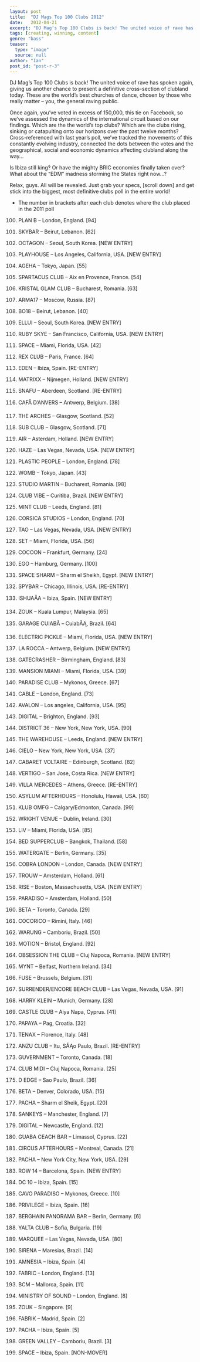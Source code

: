 ```yaml
---
layout: post
title:  "DJ Mags Top 100 Clubs 2012"
date:   2012-04-21
excerpt: "DJ Mag’s Top 100 Clubs is back! The united voice of rave has spoken again, giving us another chance to present a definitive cross-section of clubland today!"
tags: [creating, winning, content]
genre: "bass"
teaser:
  type: "image"
  source: null
author: "Ian"
post_id: "post-r-3"
---
```

DJ Mag’s Top 100 Clubs is back! The united voice of rave has spoken again, giving us another chance to present a definitive cross-section of clubland today. These are the world’s best churches of dance, chosen by those who really matter – you, the general raving public.

Once again, you’ve voted in excess of 150,000, this tie on Facebook, so we’ve assessed the dynamics of the international circuit based on our findings. Which are the the world’s top clubs? Which are the clubs rising, sinking or catapulting onto our horizons over the past twelve months? Cross-referenced with last year’s poll, we’ve tracked the movements of this constantly evolving industry, connected the dots between the votes and the geographical, social and economic dynamics affecting clubland along the way…

Is Ibiza still king? Or have the mighty BRIC economies finally taken over? What about the “EDM” madness storming the States right now…?

Relax, guys. All will be revealed. Just grab your specs, [scroll down] and get stick into the biggest, most definitive clubs poll in the entire world!


* The number in brackets after each club denotes where the club placed in the 2011 poll
100. PLAN B – London, England. [94]
099. SKYBAR – Beirut, Lebanon. [62]
098. OCTAGON – Seoul, South Korea. [NEW ENTRY]
097. PLAYHOUSE – Los Angeles, California, USA. [NEW ENTRY]
096. AGEHA – Tokyo, Japan. [55]
095. SPARTACUS CLUB – Aix en Provence, France. [54]
094. KRISTAL GLAM CLUB – Bucharest, Romania. [63]
093. ARMA17 – Moscow, Russia. [87]
092. BO18 – Beirut, Lebanon. [40]
091. ELLUI – Seoul, South Korea. [NEW ENTRY]
090. RUBY SKYE – San Francisco, California, USA. [NEW ENTRY]
089. SPACE – Miami, Florida, USA. [42]
088. REX CLUB – Paris, France. [64]
087. EDEN – Ibiza, Spain. [RE-ENTRY]
086. MATRIXX – Nijmegen, Holland. [NEW ENTRY]
085. SNAFU – Aberdeen, Scotland. [RE-ENTRY]
084. CAFĂ D’ANVERS – Antwerp, Belgium. [38]
083. THE ARCHES – Glasgow, Scotland. [52]
082. SUB CLUB – Glasgow, Scotland. [71]
081. AIR – Asterdam, Holland. [NEW ENTRY]
080. HAZE – Las Vegas, Nevada, USA. [NEW ENTRY]
079. PLASTIC PEOPLE – London, England. [78]
078. WOMB – Tokyo, Japan. [43]
077. STUDIO MARTIN – Bucharest, Romania. [98]
076. CLUB VIBE – Curitiba, Brazil. [NEW ENTRY]
075. MINT CLUB – Leeds, England. [81]
074. CORSICA STUDIOS – London, England. [70]
073. TAO – Las Vegas, Nevada, USA. [NEW ENTRY]
072. SET – Miami, Florida, USA. [56]
071. COCOON – Frankfurt, Germany. [24]
070. EGO – Hamburg, Germany. [100]
069. SPACE SHARM – Sharm el Sheikh, Egypt. [NEW ENTRY]
068. SPYBAR – Chicago, Illinois, USA. [RE-ENTRY]
067. ISHUAĂA – Ibiza, Spain. [NEW ENTRY]
066. ZOUK – Kuala Lumpur, Malaysia. [65]
065. GARAGE CUIABĂ – CuiabĂĄ, Brazil. [64]
064. ELECTRIC PICKLE – Miami, Florida, USA. [NEW ENTRY]
063. LA ROCCA – Antwerp, Belgium. [NEW ENTRY]
062. GATECRASHER – Birmingham, England. [83]
061. MANSION MIAMI – Miami, Florida, USA. [39]
060. PARADISE CLUB – Mykonos, Greece. [67]
059. CABLE – London, England. [73]
058. AVALON – Los angeles, California, USA. [95]
057. DIGITAL – Brighton, England. [93]
056. DISTRICT 36 – New York, New York, USA. [90]
055. THE WAREHOUSE – Leeds, England. [NEW ENTRY]
054. CIELO – New York, New York, USA. [37]
053. CABARET VOLTAIRE – Edinburgh, Scotland. [82]
052. VERTIGO – San Jose, Costa Rica. [NEW ENTRY]
051. VILLA MERCEDES – Athens, Greece. [RE-ENTRY]
050. ASYLUM AFTERHOURS – Honolulu, Hawaii, USA. [60]
049. KLUB OMFG – Calgary/Edmonton, Canada. [99]
048. WRIGHT VENUE – Dublin, Ireland. [30]
047. LIV – Miami, Florida, USA. [85]
046. BED SUPPERCLUB – Bangkok, Thailand. [58]
045. WATERGATE – Berlin, Germany. [35]
044. COBRA LONDON – London, Canada. [NEW ENTRY]
043. TROUW – Amsterdam, Holland. [61]
042. RISE – Boston, Massachusetts, USA. [NEW ENTRY]
041. PARADISO – Amsterdam, Holland. [50]
040. BETA – Toronto, Canada. [29]
039. COCORICO – Rimini, Italy. [46]
038. WARUNG – Camboriu, Brazil. [50]
037. MOTION – Bristol, England. [92]
036. OBSESSION THE CLUB – Cluj Napoca, Romania. [NEW ENTRY]
035. MYNT – Belfast, Northern Ireland. [34]
034. FUSE – Brussels, Belgium. [31]
033. SURRENDER/ENCORE BEACH CLUB – Las Vegas, Nevada, USA. [91]
032. HARRY KLEIN – Munich, Germany. [28]
031. CASTLE CLUB – Aiya Napa, Cyprus. [41]
030. PAPAYA – Pag, Croatia. [32]
029. TENAX – Florence, Italy. [48]
028. ANZU CLUB – Itu, SĂĄo Paulo, Brazil. [RE-ENTRY]
027. GUVERNMENT – Toronto, Canada. [18]
026. CLUB MIDI – Cluj Napoca, Romania. [25]
025. D EDGE – Sao Paulo, Brazil. [36]
024. BETA – Denver, Colorado, USA. [15]
023. PACHA – Sharm el Sheik, Egypt. [20]
022. SANKEYS – Manchester, England. [7]
021. DIGITAL – Newcastle, England. [12]
020. GUABA CEACH BAR – Limassol, Cyprus. [22]
019. CIRCUS AFTERHOURS – Montreal, Canada. [21]
018. PACHA – New York City, New York, USA. [29]
017. ROW 14 – Barcelona, Spain. [NEW ENTRY]
016. DC 10 – Ibiza, Spain. [15]
015. CAVO PARADISO – Mykonos, Greece. [10]
014. PRIVILEGE – Ibiza, Spain. [16]
013. BERGHAIN PANORAMA BAR – Berlin, Germany. [6]
012. YALTA CLUB – Sofia, Bulgaria. [19]
011. MARQUEE – Las Vegas, Nevada, USA. [80]

010. SIRENA – Maresias, Brazil. [14]
009. AMNESIA – Ibiza, Spain. [4]
008. FABRIC – London, England. [13]
007. BCM – Mallorca, Spain. [11]
006. MINISTRY OF SOUND – London, England. [8]
005. ZOUK – Singapore. [9]
004. FABRIK – Madrid, Spain. [2]
003. PACHA – Ibiza, Spain. [5]
002. GREEN VALLEY – Camboriu, Brazil. [3]
001. SPACE – Ibiza, Spain. [NON-MOVER]
